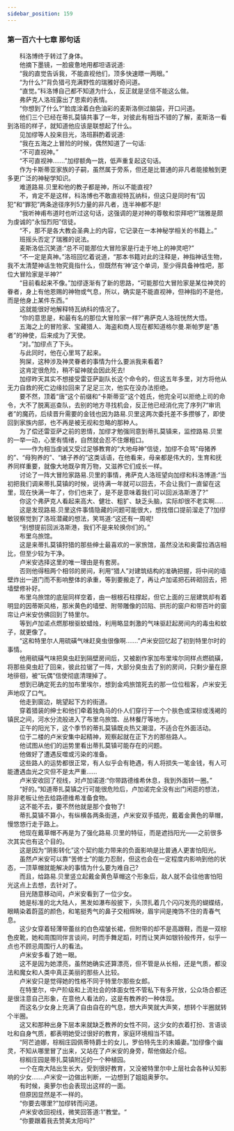 ```yaml
---
sidebar_position: 159
---
```

### 第一百六十七章 那句话  


　　科洛博终于转过了身体。  
　　他摘下墨镜，一脸疲惫地用都坦语说道:  
　　“我的直觉告诉我，不能直视他们，顶多快速瞟一两眼。”  
　　“为什么?”背负猎弓充满野性的瑞雅好奇问道。  
　　“直觉。”科洛博自己都不知道为什么，反正就是坚信不能这么做。  
　　弗萨克人洛班露出了思索的表情。  
　　“你想到了什么?”脸庞涂着白色油彩的麦斯洛侧过脑袋，开口问道。  
　　他们三个已经在蒂扎莫镇共事了一年，对彼此有相当不错的了解，麦斯洛一看到洛班的样子，就知道他应该是联想起了什么。  
　　见加缪等人投来目光，洛班斟酌着说道:  
　　“我在五海之上冒险的时候，偶然知道了一句话:  
　　“不可直视神。”  
　　“不可直视神.……”加缪额角一跳，低声重复起这句话。  
　　作为卡斯蒂亚家族的子嗣，虽然属于旁系，但还是比普通的非凡者能接触到更多更广泛的神秘学知识。  
　　难道路易.贝里和他的教子都是神，所以不能直视?  
　　不，肯定不是这样，科洛博也不敢直视特瓦纳科，但这只是同时有“囚犯”和“罪犯”两条途径序列5力量的非凡者，连半神都不是!  
　　“我听神甫布道时也听过这句话，这强调的是对神的尊敬和崇拜吧?”瑞雅是颇为虔诚的“永恒烈阳”信徒。  
　　“不，那不是各大教会圣典上的内容，它记录在一本神秘学相关的书籍上。”  
　　班摇头否定了瑞雅的说法。  
　　麦斯洛低沉笑道:“总不可能那位大冒险家是行走于地上的神灵吧?”  
　　“不一定是真神。”洛班回忆着说道，“那本书籍对此的注释是，神指神话生物，我不太清楚神话生物究竟指什么，但既然有‘神’这个单词，至少得具备神性吧，那位大冒险家是半神?”  
　　“目前看起来不像。”加缪逐渐有了新的思路，“可能那位大冒险家是某位神灵的眷者，身上有他恩赐的神物或气息，所以，确实是不能直视神，但神指的不是他，而是他身上某件东西。”  
　　这就能很好地解释特瓦纳科的情况了。  
　　“你的意思是，和最有名的那位大冒险家一样?”弗萨克人洛班恍然大悟。  
　　五海之上的冒险家、宝藏猎人、海盗和商人现在都知道格尔曼.斯帕罗是“愚者”的神使，后来成为了天使。  
　　“对。”加缪点了下头。  
　　与此同时，他在心里骂了起来。  
　　狗屎，这种涉及神灵眷者的事情为什么要派我来看着?  
　　这肯定很危险，稍不留神就会因此死去!  
　　加缪昨天其实不想接受雷亚萨副队长这个命令的，但这五年多里，对方将他从无力自救的死亡边缘拉回来了足足三次，他实在没办法拒绝。  
　　要不然，顶着“唐”这个前缀和“卡斯蒂亚”这个姓氏，他完全可以拒绝上司的命令，大不了脱离巡查队，去别的地方寻找机会，反正他已经消化完了序列7“审讯者”的魔药，后续晋升需要的金钱也因为路易.贝里这两次委托差不多攒够了，即使回到家族内部，也不再是被无视和忽略的那种人。  
　　为了偿还雷亚萨之前的恩情，加缪才勉强同意到蒂扎莫镇来，监控路易.贝里的一举一动，心里有情绪，自然就会忍不住爆粗口。  
　　——作为相当虔诚又受过足够教育的“大地母神”信徒，加缪不会骂“母猪养的”、“母狗养的”、“婊子养的”这类话语，在他看来，母亲都是伟大的，生育和抚养同样重要，就像大地既孕育万物，又滋养它们成长一样。  
　　讨论了一阵大冒险家路易.贝里的事情，弗萨克人洛班望向加缪和科洛博道:“当初把我们调来蒂扎莫镇的时候，说待满一年就可以回去，不会让我们一直留在这里，现在快满一年了，你们也来了，是不是意味着我们可以回派洛斯港了?”  
　　你这个弗萨克人看起来高大、健壮、粗犷、缺乏头脑，实际却很不老实啊.....  
　　这是发现路易.贝里这件事情隐藏的问题可能很大，想找借口提前溜走了?加缪敏锐察觉到了洛班潜藏的想法，笑骂道:“这还有一周呢!  
　　“别想提前回派洛斯港，我们不是来轮换你们的。”  
　　布里乌旅馆。  
　　这是来蒂扎莫镇狩猎的那些绅士最喜欢的一家旅馆，虽然没法和奥雷拉酒店相比，但至少较为干净。  
　　卢米安选择这里的唯一理由是有套房。  
　　否则他得租两个相邻的房间，利用“猎人”对建筑结构的准确把握，将中间的墙壁炸出一道门而不影响整体的承重，等到要搬走了，再让卢加诺把石砖砌回去，把墙壁修补好。  
　　布里乌旅馆的底层同样空着，由一根根石柱撑起，但它上面的三层建筑却有着明显的因蒂斯风格，那米黄色的墙壁、附带雕像的凹陷、拱形的窗户和带百叶的窗帘让卢米安仿佛回到了特里尔。  
　　等到卢加诺点燃那根驱蚊蜡烛，利用略显刺激的气味驱赶起房间内的毒虫和蚊子，就更像了。  
　　“这和特里尔人用硫磺气味赶臭虫很像啊.……”卢米安回忆起了初到特里尔时的事情。  
　　他用硫磺气味把臭虫赶到隔壁房间后，又被剧作家加布里埃尔同样点燃硫磺，将那些臭虫赶了回来，彼此拉锯了一阵，大部分臭虫去了别的房间，只剩少量在原地徘徊，被“玩偶”信使彻底清理掉了。  
　　想到已确定死去的加布里埃尔，想到金鸡旅馆死去的那一位位租客，卢米安无声地叹了口气。  
　　他走到窗边，眺望起下方的街道。  
　　穿着猎装的绅士和他们牵着独角马的仆人们穿行于一个个肤色或深棕或浅褐的镇民之间，河水分流般进入了布里乌旅馆、丛林餐厅等地方。  
　　正午的阳光下，这个季节的蒂扎莫镇既炎热又潮湿，不适合在外面活动。  
　　位于二楼的卢米安集中起精神，观察起就在正下方的那些路人。  
　　他试图从他们的运势里看出蒂扎莫镇可能存在的问题。  
　　他做好了遭遇反噬或污染的准备。  
　　这些路人的运势都很正常，有人似乎会有艳遇，有人将损失一笔金钱，有人可能遭遇血光之灾但不是太严重......  
　　卢米安收回了视线，对卢加诺道:“你带路德维希休息，我到外面转一圈。”  
　　“好的。”知道蒂扎莫镇之行可能很危险后，卢加诺完全没有出门闲逛的想法，除非老板让他去给路德维希准备食物。  
　　这不能不去，要不然他就是那个食物了!  
　　蒂扎莫镇不算小，有纵横各两条街道，卢米安双手插兜，戴着金黄色的草帽，慢悠悠行走于路上。  
　　他现在戴草帽不再是为了强化路易.贝里的特征，而是遮挡阳光——之前很多次其实也有这个目的。  
　　这是因为“阴影转化”这个契约能力带来的负面影响是比普通人更害怕阳光。  
　　虽然卢米安可以靠“苦修士”的能力忍耐，但这也会在一定程度内影响到他的状态，一顶草帽就能解决的事情为什么要为难自己?  
　　而且，给路易.贝里竖立起戴金黄色草帽这个形象后，敌人就不会往他害怕阳光这点上去想，去针对了。  
　　目光随意移动间，卢米安看到了一位少女。  
　　她是标准的北大陆人，黑发如瀑布般披下，头顶扎着几个闪闪发亮的蝴蝶结，眼睛染着蔚蓝的颜色，和笔挺秀气的鼻子交相辉映，眉宇间是掩饰不住的青春气息。  
　　这少女穿着轻薄带蕾丝的白色褶皱长裙，但附带的却不是高跟鞋，而是一双棕色皮靴，她和周围同伴言谈间，时而手舞足蹈，时而让笑声如银铃般传开，似乎一点也不顾忌周围行人的看法。  
　　卢米安多看了她一眼。  
　　这不是因为她漂亮，虽然她确实还算漂亮，但不管是从长相，还是气质，都没法和魔女和人类中真正美丽的那些人比较。  
　　卢米安只是觉得她的性格不同于特里尔那些女郎。  
　　在特里尔，中产阶级和上流社会的体面女性不管私下有多开放，公众场合都还是很注意自己形象，在意他人看法的，这是有教养的一种体现。  
　　而这名少女身上充满了自由自在的气息，想大声笑就大声笑，想转个半圈就转个半圈。  
　　这又和那种出身下层本来就缺乏教养的女性不同，这少女的衣着打扮、言语谈吐和自身气质，都表明她受过很好的教育，家庭环境相当不错。  
　　“阿芒迪娜，棕榈庄园佩蒂特爵士的女儿，罗伯特先生的未婚妻。”加缪像个幽灵，不知从哪里冒了出来，又站在了卢米安的身旁，帮他做起介绍。  
　　棕榈庄园是蒂扎莫镇附近的一个种植园。  
　　一个在南大陆出生长大，受到很好教育，又没被特里尔中上层社会各种认知影响的少女…….卢米安一边做出判断，一边想到了姐姐奥萝尔。  
　　有时候，奥萝尔也会表现出这样的一面。  
　　但原因显然是不一样的。  
　　“你要去哪里?”加缪转而问道。  
　　卢米安收回视线，微笑回答道:1“教堂。“  
　　“你要跟着我去赞美太阳吗?”  
